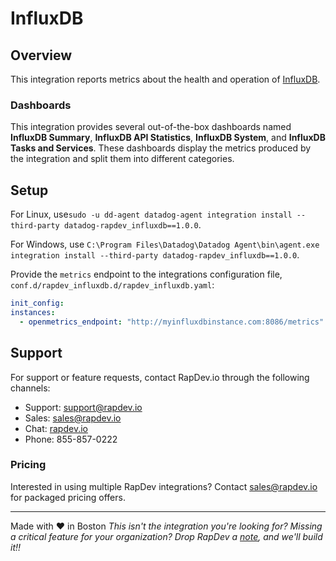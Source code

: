# InfluxDB

## Overview

This integration reports metrics about the health and operation of [InfluxDB][1].

### Dashboards

This integration provides several out-of-the-box dashboards named **InfluxDB Summary**, 
**InfluxDB API Statistics**, **InfluxDB System**, and **InfluxDB Tasks and Services**. 
These dashboards display the metrics produced by the integration and split them into different categories.

## Setup
For Linux, use`sudo -u dd-agent datadog-agent integration install --third-party datadog-rapdev_influxdb==1.0.0`.

For Windows, use `C:\Program Files\Datadog\Datadog Agent\bin\agent.exe integration install --third-party datadog-rapdev_influxdb==1.0.0`.

Provide the `metrics` endpoint to the integrations configuration file, `conf.d/rapdev_influxdb.d/rapdev_influxdb.yaml`:

```yaml
init_config:
instances:
  - openmetrics_endpoint: "http://myinfluxdbinstance.com:8086/metrics"
```

## Support
For support or feature requests, contact RapDev.io through the following channels:
- Support: support@rapdev.io
- Sales: sales@rapdev.io
- Chat: [rapdev.io][2]
- Phone: 855-857-0222

### Pricing
Interested in using multiple RapDev integrations? Contact [sales@rapdev.io][3] for packaged pricing offers.

---

Made with ❤️ in Boston
*This isn't the integration you're looking for? Missing a critical feature for your organization? Drop RapDev a [note][4], and we'll build it!!*


[1]: https://www.influxdata.com/
[2]: https://www.rapdev.io/#Get-in-touch
[3]: mailto:sales@rapdev.io
[4]: mailto:support@rapdev.io
